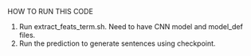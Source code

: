 HOW TO RUN THIS CODE

1. Run extract_feats_term.sh. Need to have CNN model and model_def files. 
2. Run the prediction to generate sentences using checkpoint.  
